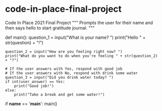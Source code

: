 # code-in-place-final-project
Code In Place 2021 Final Project
"""
Prompts the user for their name and then says hello to start gratitude journal.
"""

def main():
    question_1 = input("What is your name? ")
    print("Hello " + str(question) + "!")

    question_2 = input("How are you feeling right now? ")
    print("What do you want to do when you're feeling " + str(question_2) + "?")

    # If the user answers with Yes, respond with good job
    # If the user answers with No, respond with drink some water
    question_3 = input("Did you drink water today? ")
    if int(user_answer) == Yes:
        print("Good job!")
    else:
        print("Take a break and get some water!")

if __name__ == '__main__':
    main()
